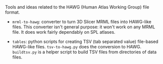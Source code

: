 Tools and ideas related to the HAWG (Human Atlas Working Group) file format.

* `mrml-to-hawg`: converter to turn 3D Slicer MRML files into HAWG-like files.  This converter isn't general purpose: it won't work on any MRML file.  It does work fairly dependably on SPL atlases.

* `tables`: python scripts for creating TSV (tab separated value) file-based HAWG-like files.  `tsv-to-hawg.py` does the conversion to HAWG. `buildtsv.py` is a helper script to build TSV files from directories of data files.

